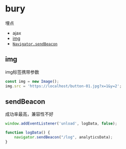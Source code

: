 # bury

埋点

- ajax
- [img](#img)
- [`Navigator.sendBeacon`](#sendbeacon)

## img

img标签携带参数

```js
const img = new Image();
img.src = 'https://localhost/button-01.jpg?x=1&y=2';
```

## sendBeacon

成功率最高，兼容性不好

```js
window.addEventListener('unload', logData, false);

function logData() {
    navigator.sendBeacon("/log", analyticsData);
}
```
